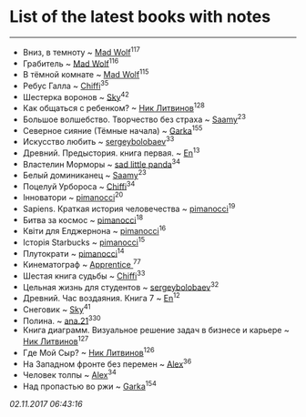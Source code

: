 # List of the latest books with notes
---

* Вниз, в темноту ~ [Mad Wolf](users/947/94738840-vkontakte)<sup>117</sup>
* Грабитель ~ [Mad Wolf](users/947/94738840-vkontakte)<sup>116</sup>
* В тёмной комнате ~ [Mad Wolf](users/947/94738840-vkontakte)<sup>115</sup>
* Ребус Галла ~ [Chiffi](users/105/105831994080785626680-google)<sup>35</sup>
* Шестерка воронов ~ [Sky](users/118/118049897850017649660-google)<sup>42</sup>
* Как общаться с ребенком? ~ [Ник Литвинов](users/241/241974816-vkontakte)<sup>128</sup>
* Большое волшебство. Творчество без страха ~ [Saamy](users/115/115226508-vkontakte)<sup>23</sup>
* Северное сияние (Тёмные начала) ~ [Garka](users/115/115753719718250012620-google)<sup>155</sup>
* Искусство любить ~ [sergeybolobaev](users/379/37918255-vkontakte)<sup>33</sup>
* Древний. Предыстория. книга первая. ~ [En](users/333/333646551-vkontakte)<sup>13</sup>
* Властелин Морморы ~ [sad little panda](users/188/1882525281990290-facebook)<sup>34</sup>
* Белый доминиканец ~ [Saamy](users/115/115226508-vkontakte)<sup>23</sup>
* Поцелуй Урбороса ~ [Chiffi](users/105/105831994080785626680-google)<sup>34</sup>
* Інноватори ~ [pimanocci](users/117/117124011531379579265-google)<sup>20</sup>
* Sapiens. Краткая история человечества ~ [pimanocci](users/117/117124011531379579265-google)<sup>19</sup>
* Битва за космос ~ [pimanocci](users/117/117124011531379579265-google)<sup>18</sup>
* Квіти для Елджернона ~ [pimanocci](users/117/117124011531379579265-google)<sup>16</sup>
* Історія Starbucks ~ [pimanocci](users/117/117124011531379579265-google)<sup>15</sup>
* Плутократи ~ [pimanocci](users/117/117124011531379579265-google)<sup>14</sup>
* Кинематограф ~ [Apprentice ](users/528/52821952-vkontakte)<sup>77</sup>
* Шестая книга судьбы ~ [Chiffi](users/105/105831994080785626680-google)<sup>33</sup>
* Цельная жизнь для студентов ~ [sergeybolobaev](users/379/37918255-vkontakte)<sup>32</sup>
* Древний. Час воздаяния. Книга 7 ~ [En](users/333/333646551-vkontakte)<sup>12</sup>
* Снеговик ~ [Sky](users/118/118049897850017649660-google)<sup>41</sup>
* Полина. ~ [ana.21](users/107/107655526900000657481-google)<sup>330</sup>
* Книга диаграмм. Визуальное решение задач в бизнесе и карьере ~ [Ник Литвинов](users/241/241974816-vkontakte)<sup>127</sup>
* Где Мой Сыр? ~ [Ник Литвинов](users/241/241974816-vkontakte)<sup>126</sup>
* На Западном фронте без перемен ~ [Alex](users/106/106644083867140961454-google)<sup>36</sup>
* Человек толпы ~ [Alex](users/106/106644083867140961454-google)<sup>34</sup>
* Над пропастью во ржи ~ [Garka](users/115/115753719718250012620-google)<sup>154</sup>


_02.11.2017 06:43:16_
